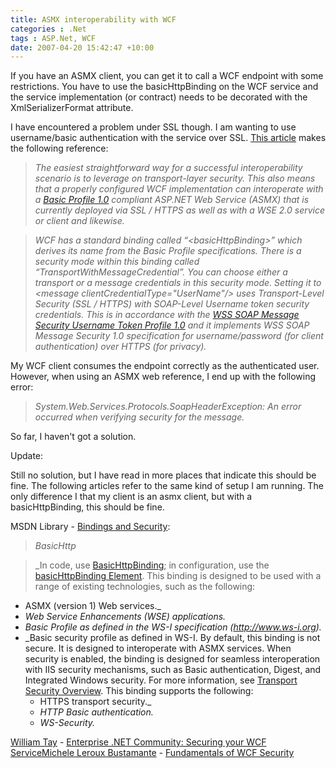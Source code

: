 ```yaml
---
title: ASMX interoperability with WCF
categories : .Net
tags : ASP.Net, WCF
date: 2007-04-20 15:42:47 +10:00
---
```


If you have an ASMX client, you can get it to call a WCF endpoint with some restrictions. You have to use the basicHttpBinding on the WCF service and the service implementation (or contract) needs to be decorated with the XmlSerializerFormat attribute.

I have encountered a problem under SSL though. I am wanting to use username/basic authentication with the service over SSL. [This article][0] makes the following reference:

> _The easiest straightforward way for a successful interoperability scenario is to leverage on transport-layer security. This also means that a properly configured WCF implementation can interoperate with a [Basic Profile 1.0][1] compliant ASP.NET Web Service (ASMX) that is currently deployed via SSL / HTTPS as well as with a WSE 2.0 service or client and likewise._

> _WCF has a standard binding called “&lt;basicHttpBinding&gt;” which derives its name from the Basic Profile specifications. There is a security mode within this binding called “TransportWithMessageCredential”. You can choose either a transport or a message credentials in this security mode. Setting it to &lt;message clientCredentialType="UserName"/&gt; uses Transport-Level Security (SSL / HTTPS) with SOAP-Level Username token security credentials. This is in accordance with the [WSS SOAP Message Security Username Token Profile 1.0][2]  and it implements WSS SOAP Message Security 1.0 specification for username/password (for client authentication) over HTTPS (for privacy)._

My WCF client consumes the endpoint correctly as the authenticated user. However, when using an ASMX web reference, I end up with the following error:

> _System.Web.Services.Protocols.SoapHeaderException: An error occurred when verifying security for the message._

So far, I haven't got a solution.

Update:

Still no solution, but I have read in more places that indicate this should be fine. The following articles refer to the same kind of setup I am running. The only difference I that my client is an asmx client, but with a basicHttpBinding, this should be fine.

MSDN Library - [Bindings and Security][3]:

> _BasicHttp_

> _In code, use [BasicHttpBinding][4]; in configuration, use the [basicHttpBinding Element][5]. This binding is designed to be used with a range of existing technologies, such as the following: 

* ASMX (version 1) Web services._
* _Web Service Enhancements (WSE) applications._
* _Basic Profile as defined in the WS-I specification (http://www.ws-i.org)._
* _Basic security profile as defined in WS-I. By default, this binding is not secure. It is designed to interoperate with ASMX services. When security is enabled, the binding is designed for seamless interoperation with IIS security mechanisms, such as Basic authentication, Digest, and Integrated Windows security. For more information, see [Transport Security Overview][6]. This binding supports the following: 
  * HTTPS transport security._
  * _HTTP Basic authentication._
  * _WS-Security._

[William Tay][7] - [Enterprise .NET Community: Securing your WCF Service][8][Michele Leroux Bustamante][9] - [Fundamentals of WCF Security][10]

[0]: http://wcf.netfx3.com/content/WindowsCommunicationFoundationWCFInteroperabilityandMigrationwithWSE20.aspx
[1]: http://www.ws-i.org/Profiles/BasicProfile-1.0-2004-04-16.html
[2]: http://docs.oasis-open.org/wss/2004/01/oasis-200401-wss-username-token-profile-1.0.pdf
[3]: http://msdn2.microsoft.com/en-us/library/ms731172.aspx
[4]: http://msdn2.microsoft.com/system.servicemodel.basichttpbinding.aspx
[5]: http://msdn2.microsoft.com/ms731361.aspx
[6]: http://msdn2.microsoft.com/ms729700.aspx
[7]: http://www.softwaremaker.net/blog/
[8]: http://www.theserverside.net/tt/articles/showarticle.tss?id=SecuringWCFService
[9]: http://www.dasblonde.net/
[10]: http://www.code-magazine.com/articleprint.aspx?quickid=0611051
